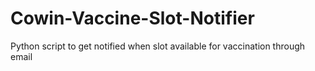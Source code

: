 # Cowin-Vaccine-Slot-Notifier
Python script to get notified when slot available for vaccination through email 
